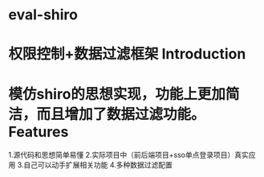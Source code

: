 # eval-shiro
权限控制+数据过滤框架
Introduction
====
模仿shiro的思想实现，功能上更加简洁，而且增加了数据过滤功能。
Features
====
1.源代码和思想简单易懂
2.实际项目中（前后端项目+sso单点登录项目）真实应用
3.自己可以动手扩展相关功能
4.多种数据过滤配置

